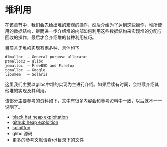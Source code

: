 # 堆利用

在该章节中，我们会先给出堆的宏观的操作，然后介绍为了达到这些操作，堆所使用的数据结构，继而进一步介绍堆的内部如何利用这些数据结构来实现堆的分配与回收的操作，最后才会介绍堆的各种利用技巧。

目前关于堆的实现有很多种，具体如下

```text
dlmalloc  – General purpose allocator
ptmalloc2 – glibc
jemalloc  – FreeBSD and Firefox
tcmalloc  – Google
libumem   – Solaris
```

这里我们主要以glibc中堆的实现为主进行介绍。如果后续有时间，会继续介绍其他堆的实现及其利用。

该部分主要参考的资料如下，文中有很多内容会和参考资料中一致，以后就不一一说明了。

- [black hat heap exploitation](https://www.blackhat.com/presentations/bh-usa-07/Ferguson/Whitepaper/bh-usa-07-ferguson-WP.pdf)
- [github heap exploition](https://heap-exploitation.dhavalkapil.com/)
- [sploitfun](https://sploitfun.wordpress.com/archives/)
- glibc 源码
- 更多的参考文献请看ref目录下的文件

